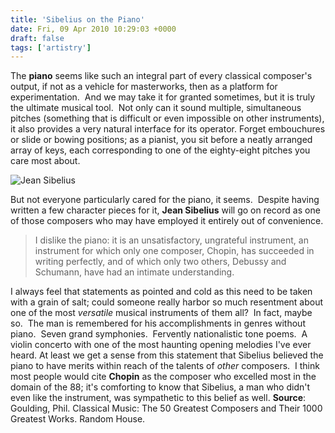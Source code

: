 ```yaml
---
title: 'Sibelius on the Piano'
date: Fri, 09 Apr 2010 10:29:03 +0000
draft: false
tags: ['artistry']
---
```


The **piano** seems like such an integral part of every classical composer's output, if not as a vehicle for masterworks, then as a platform for experimentation.  And we may take it for granted sometimes, but it is truly the ultimate musical tool.  Not only can it sound multiple, simultaneous pitches (something that is difficult or even impossible on other instruments), it also provides a very natural interface for its operator. Forget embouchures or slide or bowing positions; as a pianist, you sit before a neatly arranged array of keys, each corresponding to one of the eighty-eight pitches you care most about.

![Jean Sibelius](https://alexchao-blog-media.s3.amazonaws.com/2021/07/475f4-jean_sibelius_1939.jpg "Jean Sibelius")

But not everyone particularly cared for the piano, it seems.  Despite having written a few character pieces for it, **Jean Sibelius** will go on record as one of those composers who may have employed it entirely out of convenience.

> I dislike the piano: it is an unsatisfactory, ungrateful instrument, an instrument for which only one composer, Chopin, has succeeded in writing perfectly, and of which only two others, Debussy and Schumann, have had an intimate understanding.

I always feel that statements as pointed and cold as this need to be taken with a grain of salt; could someone really harbor so much resentment about one of the most _versatile_ musical instruments of them all?  In fact, maybe so.  The man is remembered for his accomplishments in genres without piano.  Seven grand symphonies.  Fervently nationalistic tone poems.  A violin concerto with one of the most haunting opening melodies I've ever heard. At least we get a sense from this statement that Sibelius believed the piano to have merits within reach of the talents of _other_ composers.  I think most people would cite **Chopin** as the composer who excelled most in the domain of the 88; it's comforting to know that Sibelius, a man who didn't even like the instrument, was sympathetic to this belief as well. **Source**: Goulding, Phil. Classical Music: The 50 Greatest Composers and Their 1000 Greatest Works. Random House.
